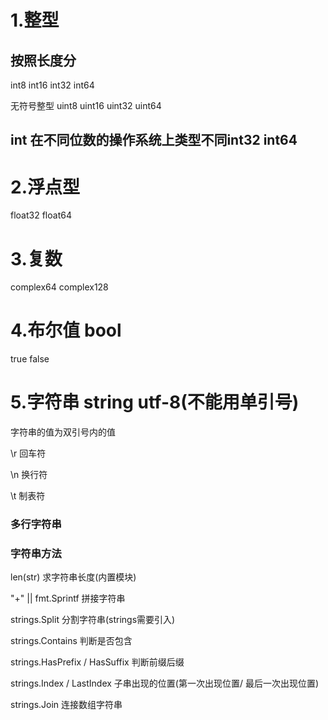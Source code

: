 # 1.整型

## 按照长度分
int8 int16 int32 int64

无符号整型
uint8 uint16 uint32 uint64

## int 在不同位数的操作系统上类型不同int32  int64

# 2.浮点型
float32 float64

# 3.复数
complex64 complex128

# 4.布尔值 bool
true false

# 5.字符串 string  utf-8(不能用单引号)

字符串的值为双引号内的值

\r 回车符

\n 换行符

\t 制表符

### 多行字符串 ` `

### 字符串方法
len(str)  求字符串长度(内置模块)

"+" || fmt.Sprintf 拼接字符串

strings.Split  分割字符串(strings需要引入)

strings.Contains  判断是否包含

strings.HasPrefix / HasSuffix 判断前缀后缀

strings.Index / LastIndex  子串出现的位置(第一次出现位置/ 最后一次出现位置)

strings.Join 连接数组字符串
